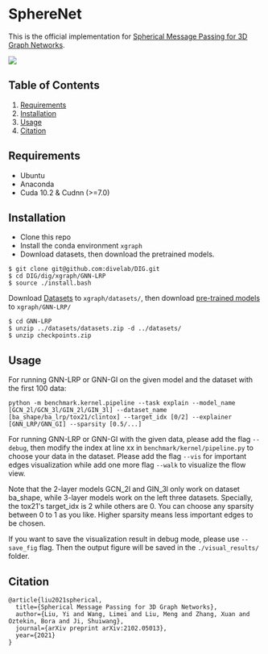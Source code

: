 # SphereNet

This is the official implementation for [Spherical Message Passing for 3D Graph Networks](https://arxiv.org/abs/2102.05013v2).

![](https://github.com/divelab/DIG/blob/main/dig/3dgraph/spherenet/figs/sphere.png)


## Table of Contents

1. [Requirements](#requirements)
1. [Installation](#installation)
1. [Usage](#usage)
1. [Citation](#citation)

## Requirements

* Ubuntu
* Anaconda
* Cuda 10.2 & Cudnn (>=7.0)

## Installation

* Clone this repo
* Install the conda environment `xgraph`
* Download datasets, then download the pretrained models.

```shell script
$ git clone git@github.com:divelab/DIG.git
$ cd DIG/dig/xgraph/GNN-LRP
$ source ./install.bash
```
Download [Datasets](https://mailustceducn-my.sharepoint.com/:u:/g/personal/agnesgsr_mail_ustc_edu_cn/Ebwg9j6YHPJDh5nZKrd4x6UBMvz2kJMw2y3wgp8GNLYOVw?e=3cILKu) to `xgraph/datasets/`, then
download [pre-trained models](https://mailustceducn-my.sharepoint.com/:u:/g/personal/agnesgsr_mail_ustc_edu_cn/ERQCHDEHnq5DiW-XHyiP5C0BE2taSyEmzX_PLwQolMTkkA?e=y6mqtV) to `xgraph/GNN-LRP/`
```shell script
$ cd GNN-LRP 
$ unzip ../datasets/datasets.zip -d ../datasets/
$ unzip checkpoints.zip
```

## Usage

For running GNN-LRP or GNN-GI on the given model and the dataset with the first 100 data:

```shell script
python -m benchmark.kernel.pipeline --task explain --model_name [GCN_2l/GCN_3l/GIN_2l/GIN_3l] --dataset_name [ba_shape/ba_lrp/tox21/clintox] --target_idx [0/2] --explainer [GNN_LRP/GNN_GI] --sparsity [0.5/...]
```

For running GNN-LRP or GNN-GI with the given data, please add the flag `--debug`, then modify the index at line xx in `benchmark/kernel/pipeline.py` to choose your data in the dataset. Please add the flag `--vis` for important edges visualization while add one more flag `--walk` to visualize the flow view.

Note that the 2-layer models GCN_2l and GIN_3l only work on dataset ba_shape, while 3-layer models work on the left three datasets. Specially, the tox21's target_idx is 2 while others are 0. You can choose any sparsity between 0 to 1 as you like. Higher sparsity means less important edges to be chosen.

If you want to save the visualization result in debug mode, please use `--save_fig` flag. Then the output figure will be saved
in the `./visual_results/` folder.


## Citation

```
@article{liu2021spherical,
  title={Spherical Message Passing for 3D Graph Networks},
  author={Liu, Yi and Wang, Limei and Liu, Meng and Zhang, Xuan and Oztekin, Bora and Ji, Shuiwang},
  journal={arXiv preprint arXiv:2102.05013},
  year={2021}
}
```
